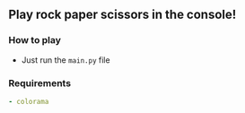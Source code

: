 ## Play rock paper scissors in the console! 

### How to play

- Just run the `main.py` file

### Requirements

```yaml
- colorama
```